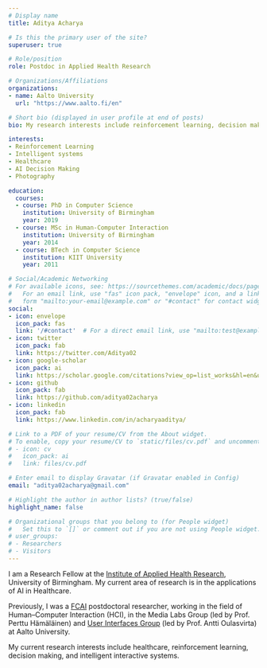 ```yaml
---
# Display name
title: Aditya Acharya

# Is this the primary user of the site?
superuser: true

# Role/position
role: Postdoc in Applied Health Research

# Organizations/Affiliations
organizations:
- name: Aalto University
  url: "https://www.aalto.fi/en"

# Short bio (displayed in user profile at end of posts)
bio: My research interests include reinforcement learning, decision making and modelling.

interests:
- Reinforcement Learning
- Intelligent systems
- Healthcare
- AI Decision Making
- Photography

education:
  courses:
  - course: PhD in Computer Science
    institution: University of Birmingham
    year: 2019
  - course: MSc in Human-Computer Interaction
    institution: University of Birmingham
    year: 2014
  - course: BTech in Computer Science
    institution: KIIT University
    year: 2011   

# Social/Academic Networking
# For available icons, see: https://sourcethemes.com/academic/docs/page-builder/#icons
#   For an email link, use "fas" icon pack, "envelope" icon, and a link in the
#   form "mailto:your-email@example.com" or "#contact" for contact widget.
social:
- icon: envelope
  icon_pack: fas
  link: '/#contact'  # For a direct email link, use "mailto:test@example.org".
- icon: twitter
  icon_pack: fab
  link: https://twitter.com/Aditya02
- icon: google-scholar
  icon_pack: ai
  link: https://scholar.google.com/citations?view_op=list_works&hl=en&user=bHNM03gAAAAJ
- icon: github
  icon_pack: fab
  link: https://github.com/aditya02acharya
- icon: linkedin
  icon_pack: fab
  link: https://www.linkedin.com/in/acharyaaditya/

# Link to a PDF of your resume/CV from the About widget.
# To enable, copy your resume/CV to `static/files/cv.pdf` and uncomment the lines below.
# - icon: cv
#   icon_pack: ai
#   link: files/cv.pdf

# Enter email to display Gravatar (if Gravatar enabled in Config)
email: "aditya02acharya@gmail.com"

# Highlight the author in author lists? (true/false)
highlight_name: false

# Organizational groups that you belong to (for People widget)
#   Set this to `[]` or comment out if you are not using People widget.
# user_groups:
# - Researchers
# - Visitors
---
```


I am a Research Fellow at the [Institute of Applied Health Research](https://www.birmingham.ac.uk/research/applied-health/index.aspx), University of Birmingham. My current area of research is in the applications of AI in Healthcare. 

Previously, I was a [FCAI](https://fcai.fi/) postdoctoral researcher, working in the field of Human–Computer Interaction (HCI), in the Media Labs Group (led by Prof. Perttu Hämäläinen) and [User Interfaces Group](https://userinterfaces.aalto.fi/) (led by Prof. Antti Oulasvirta) at Aalto University.

My current research interests include healthcare, reinforcement learning, decision making, and intelligent interactive systems.
